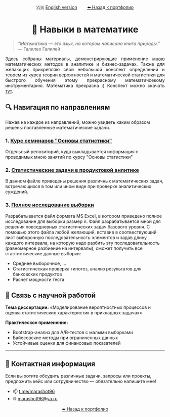 <div align="center">
  🇬🇧 <a href="/Math/Navigator-EN.md">English version</a> &nbsp;&nbsp;&nbsp;&nbsp;&nbsp;&nbsp;
  <a href="https://github.com/marashot96/portfolio/blob/main/README.md#-навыки"> ⬅️ Назад к портфолио</a>
</div>

# <div align="center">  📐 Навыки в математике </div>

> *"Математика — это язык, на котором написана книга природы."* — Галилео Галилей

<p align="justify"> Здесь собраны материалы, демонстрирующие применение <a href = 'https://github.com/marashot96/portfolio/blob/main/README.md'>мною</a> математических методов в аналитике и бизнес-задачах. Также для желающих прикрепляю свой небольшой конспект определений и теорем из курса теории вероятностей и математической статистики для быстрого обучения этому прекрасному математичсекому инструментарию. Математика прекрасна :) Конспект можно скачать <a href='https://github.com/marashot96/portfolio/blob/main/Math/Theory.pdf'>тут</a>.</p>

## 🔍 Навигация по направлениям
Нажав на каждое из направлений, можно увидеть каким образом решены поставленные математические задачи.

### 1. [Курс семинаров "Основы статистики"](https://github.com/marashot96/Lections/blob/main/README.md)
Отдельный репозиторий, куда выкладывается информация с проводимых мною занятий по курсу "Основы статистики"

### 2. [Статистические задачи в продуктовой анлитике](/Math/Problems-PA.pdf)
В данном файле приведены решения различных математических задач, встречающихся в том или ином виде при проверке аналитических суждений.


### 3. [Полное исследование выборки]()
Разрабатывается файл формата MS Excel, в котором приведено полное исследование для выборки размер n. Файл разрабатывается мной для решения повседневных статистических задач базового уровня. С помощью этого файла любой желающий, вставив в соотвествующий лист выборочную последовательность элементов и задав длину каждого интервала, на которую надо разбить эту последовательность (равномерное разбиение на интервалы), сможет получить все стастистические данные выборки:

- Среднее выборочное, ...
- Статистическая проверка гипотез, анализ результатов для банковских продуктов
- Расчет мощности теста


## 🧠 Связь с научной работой
**Тема диссертации:** «Моделирование вероятностных процессов и оценка статистических характеристик в прикладных задачах»

**Практическое применение:**
- Bootstrap-анализ для A/B-тестов с малыми выборками
- Байесовские методы при ограниченных данных
- Устойчивые оценки для финансовых показателей

---

## 💼 Контактная информация
Если вы хотите обсудить различные задачи, запросы или проекты, предложить кейс или сотрудничество — обязательно напишите мне!

- 📫 [t.me/marashot96](https://t.me/marashot96)
- 🌐 [marashot96@ya.ru](mailto:marashot96@ya.ru)

<div align="center">  <a href="https://github.com/marashot96/portfolio/blob/main/README.md#-навыки"> ⬅️ Назад к портфолио </a> </div>

